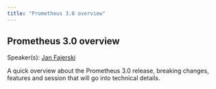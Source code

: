 ```yaml
---
title: "Prometheus 3.0 overview"
---
```


## Prometheus 3.0 overview

Speaker(s): [Jan Fajerski](../../speakers/jan-fajerski)

A quick overview about the Prometheus 3.0 release, breaking changes, features and session that will go into technical details.
